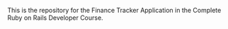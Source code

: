 This is the repository for the Finance Tracker Application in the Complete Ruby on Rails Developer Course.